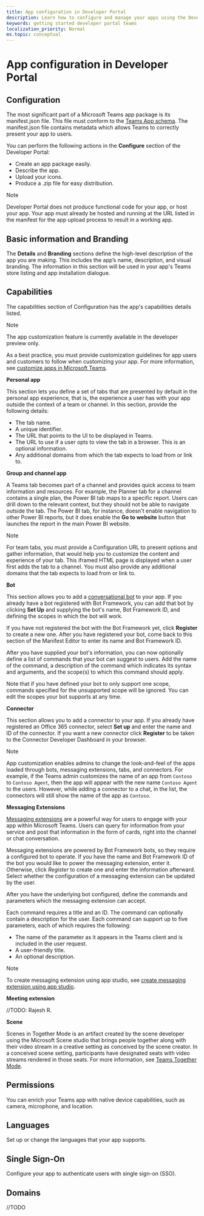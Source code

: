 ```yaml
---
title: App configuration in Developer Portal
description: Learn how to configure and manage your apps using the Developer Portal for Microsoft Teams
keywords: getting started developer portal teams
localization_priority: Normal
ms.topic: conceptual
---
```


# App configuration in Developer Portal

## Configuration

The most significant part of a Microsoft Teams app package is its manifest.json file. This file must conform to the [Teams App schema](~/resources/schema/manifest-schema.md). The manifest.json file contains metadata which allows Teams to correctly present your app to users.

You can perform the following actions in the **Configure** section of the Developer Portal:

* Create an app package easily.
* Describe the app.
* Upload your icons.
* Produce a .zip file for easy distribution.


> [!NOTE]
> Developer Portal does not produce functional code for your app, or host your app. Your app must already be hosted and running at the URL listed in the manifest for the app upload process to result in a working app.

## Basic information and Branding

The **Details** and **Branding** sections define the high-level description of the app you are making. This includes the app’s name, description, and visual branding. The information in this section will be used in your app's Teams store listing and app installation dialogue.

## Capabilities

The capabilities section of Configuration has the app's capabilities details listed.

> [!NOTE]
> The app customization feature is currently available in the developer preview only.
> 
> As a best practice, you must provide customization guidelines for app users and customers to follow when customizing your app. For more information, see [customize apps in Microsoft Teams](/MicrosoftTeams/customize-apps).

**Personal app** 

This section lets you define a set of tabs that are presented by default in the personal app experience, that is, the experience a user has with your app outside the context of a team or channel. In this section, provide the following details:

* The tab name.
* A unique identifier.
* The URL that points to the UI to be displayed in Teams.
* The URL to use if a user opts to view the tab in a browser. This is an optional information.
* Any additional domains from which the tab expects to load from or link to.

**Group and channel app**

A Teams tab becomes part of a channel and provides quick access to team information and resources. For example, the Planner tab for a channel contains a single plan, the Power BI tab maps to a specific report. Users can drill down to the relevant context, but they should not be able to navigate outside the tab. The Power BI tab, for instance, doesn't enable navigation to other Power BI reports, but it does enable the **Go to website** button that launches the report in the main Power BI website.

  > [!NOTE]
  > For team tabs, you must provide a Configuration URL to present options and gather information, that would help you to customize the content and experience of your tab. This iframed HTML page is displayed when a user first adds the tab to a channel.
  > You must also provide any additional domains that the tab expects to load from or link to.

**Bot**

This section allows you to add a [conversational bot](~/bots/what-are-bots.md) to your app. If you already have a bot registered with Bot Framework, you can add that bot by clicking **Set Up** and supplying the bot's name, Bot Framework ID, and defining the scopes in which the bot will work.

If you have not registered the bot with the Bot Framework yet, click **Register** to create a new one. After you have registered your bot, come back to this section of the Manifest Editor to enter its name and Bot Framework ID.

After you have supplied your bot's information, you can now optionally define a list of commands that your bot can suggest to users. Add the name of the command, a description of the command which indicates its syntax and arguments, and the scope(s) to which this command should apply.

Note that if you have defined your bot to only support one scope, commands specified for the unsupported scope will be ignored. You can edit the scopes your bot supports at any time.

**Connector**

This section allows you to add a connector to your app. If you already have registered an Office 365 connector, select **Set up** and enter the name and ID of the connector. If you want a new connector click **Register** to be taken to the Connector Developer Dashboard in your browser.

> [!NOTE]
> App customization enables admins to change the look-and-feel of the apps loaded through bots, messaging extensions, tabs, and connectors. For example, if the Teams admin customizes the name of an app from `Contoso` to `Contoso Agent`, then the app will appear with the new name `Contoso Agent` to the users. However, while adding a connector to a chat, in the list, the connectors will still show the name of the app as `Contoso`.

**Messaging Extensions**

[Messaging extensions](~/messaging-extensions/what-are-messaging-extensions.md) are a powerful way for users to engage with your app within Microsoft Teams. Users can query for information from your service and post that information in the form of cards, right into the channel or chat conversation.

Messaging extensions are powered by Bot Framework bots, so they require a configured bot to operate. If you have the name and Bot Framework ID of the bot you would like to power the messaging extension, enter it. Otherwise, click *Register* to create one and enter the information afterward. Select whether the configuration of a messaging extension can be updated by the user.

After you have the underlying bot configured, define the commands and parameters which the messaging extension can accept.

Each command requires a title and an ID. The command can optionally contain a description for the user. Each command can support up to five parameters, each of which requires the following:

* The name of the parameter as it appears in the Teams client and is included in the user request.
* A user-friendly title.
* An optional description.

> [!NOTE]
> To create messaging extension using app studio, see [create messaging extension using app studio](~/resources/create-messaging-extension-using-appstudio.md).

**Meeting extension**

//TODO: Rajesh R.

**Scene**

Scenes in Together Mode is an artifact created by the scene developer using the Microsoft Scene studio that brings people together along with their video stream in a creative setting as conceived by the scene creator. In a conceived scene setting, participants have designated seats with video streams rendered in those seats. For more information, see [Teams Together Mode](~/apps-in-teams-meetings/teams-together-mode.md).

## Permissions

You can enrich your Teams app with native device capabilities, such as camera, microphone, and location.

## Languages

Set up or change the languages that your app supports.

## Single Sign-On

Configure your app to authenticate users with single sign-on (SSO).

## Domains
//TODO


